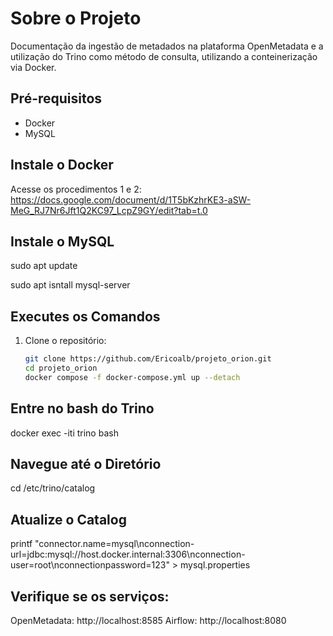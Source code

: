 # Sobre o Projeto

Documentação da ingestão de metadados na plataforma OpenMetadata e a utilização do Trino como método de consulta, utilizando a conteinerização via Docker.

## Pré-requisitos
- Docker
- MySQL

## Instale o Docker
Acesse os procedimentos 1 e 2: https://docs.google.com/document/d/1T5bKzhrKE3-aSW-MeG_RJ7Nr6Jft1Q2KC97_LcpZ9GY/edit?tab=t.0

## Instale o  MySQL
sudo apt update

sudo apt isntall mysql-server

## Executes os Comandos
1. Clone o repositório:
   ```bash
   git clone https://github.com/Ericoalb/projeto_orion.git
   cd projeto_orion
   docker compose -f docker-compose.yml up --detach
## Entre no bash do Trino
docker exec -iti trino bash
## Navegue até o Diretório
cd /etc/trino/catalog
## Atualize o Catalog
printf "connector.name=mysql\nconnection-url=jdbc:mysql://host.docker.internal:3306\nconnection-user=root\nconnectionpassword=123" > mysql.properties

## Verifique se os serviços:
   OpenMetadata: http://localhost:8585
   Airflow: http://localhost:8080

